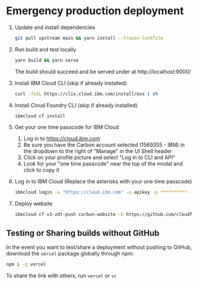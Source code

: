 # Emergency production deployment

1. Update and install dependencies
   ```bash
   git pull upstream main && yarn install --frozen-lockfile
   ```
2. Run build and test locally

   ```bash
   yarn build && yarn serve
   ```

   The build should succeed and be served under at http://localhost:9000/

3. Install IBM Cloud CLI (skip if already installed)
   ```bash
   curl -fsSL https://clis.cloud.ibm.com/install/osx | sh
   ```
4. Install Cloud Foundry CLI (skip if already installed)
   ```bash
   ibmcloud cf install
   ```
5. Get your one time passcode for IBM Cloud

   1. Log in to https://cloud.ibm.com
   2. Be sure you have the Carbon account selected (1569355 - IBM) in the
      dropdown to the right of "Manage" in the UI Shell header
   3. Click on your profile picture and select "Log in to CLI and API"
   4. Look for your "one time passcode" near the top of the modal and click to
      copy it

6. Log in to IBM Cloud (Replace the asterisks with your one time passcode)

   ```bash
   ibmcloud login -a "https://cloud.ibm.com" -u apikey -p ********** -o "carbon-design-system" -s "production" -r "us-south"
   ```

7. Deploy website
   ```bash
   ibmcloud cf v3-zdt-push carbon-website -b https://github.com/cloudfoundry/nginx-buildpack.git
   ```

## Testing or Sharing builds without GitHub

In the event you want to test/share a deployment without pushing to GitHub,
download the `vercel` package globally through npm:

```bash
npm i -g vercel
```

To share the link with others, run `vercel` or `vc`

